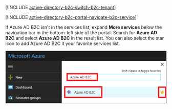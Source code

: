 [!INCLUDE [active-directory-b2c-switch-b2c-tenant](active-directory-b2c-switch-b2c-tenant.md)]

[!INCLUDE [active-directory-b2c-portal-navigate-b2c-service](active-directory-b2c-portal-navigate-b2c-service.md)]

If Azure AD B2C isn't in the services list, expand **More services** below the navigation bar in the bottom-left side of the portal. Search for **Azure AD B2C** and select **Azure AD B2C** in the result list. You can also select the star icon to add Azure AD B2C it your favorite services list.

![Searching for Azure AD B2C service](media/active-directory-b2c-find-service-settings/navigate-to-azure-ad-b2c.png)